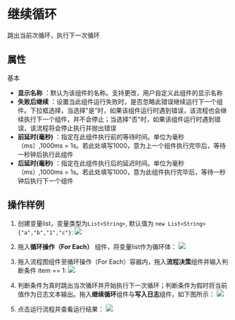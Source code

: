 # 继续循环

跳出当前次循环，执行下一次循环

## 属性
基本
- **显示名称** ：默认为该组件的名称。支持更改，用户自定义此组件的显示名称
- **失败后继续** ：设置当此组件运行失败时，是否忽略此错误继续运行下一个组件。下拉框选择，当选择"是"时，如果该组件运行时遇到错误，该流程也会继续执行下一个组件，并不会停止；当选择"否"时，如果该组件运行时遇到错误，该流程将会停止执行并抛出错误
- **前延时(毫秒)** ：指定在此组件执行前的等待时间。单位为毫秒（ms）,1000ms = 1s。若此处填写1000，意为上一个组件执行完毕后，等待一秒钟后执行此组件
- **后延时(毫秒)** ：指定在此组件执行后的延迟时间。单位为毫秒（ms）,1000ms = 1s。若此处填写1000，意为此组件执行完毕后，等待一秒钟后执行下一个组件

## 操作样例

1. 创建变量list，变量类型为`List<String>`, 默认值为 `new List<String>{"a","b","1","c"}`:
![](https://docimages.blob.core.chinacloudapi.cn/images/Activities/continue-1.png)

2. 拖入**循环操作（For Each）** 组件，将变量list作为循环体：
![](https://docimages.blob.core.chinacloudapi.cn/images/Activities/continue-2.png)

3. 拖入流程图组件至循环操作（For Each）容器内，拖入**流程决策**组件并输入判断条件 item == 1:
![](https://docimages.blob.core.chinacloudapi.cn/images/Activities/continue-3.png)

4. 判断条件为真时跳出当次循环并开始执行下一次循环；判断条件为假时将当前值作为日志文本输出。拖入**继续循环**组件与**写入日志**组件，如下图所示：
![](https://docimages.blob.core.chinacloudapi.cn/images/Activities/continue-4.png)

5. 点击运行流程并查看运行结果：
![](https://docimages.blob.core.chinacloudapi.cn/images/Activities/continue-5.png)